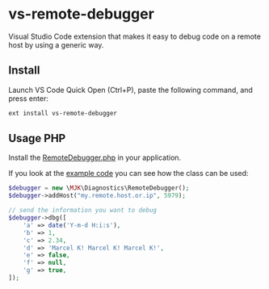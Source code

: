 # vs-remote-debugger

Visual Studio Code extension that makes it easy to debug code on a remote host by using a generic way.

## Install

Launch VS Code Quick Open (Ctrl+P), paste the following command, and press enter:

```bash
ext install vs-remote-debugger
```

## Usage PHP

Install the [RemoteDebugger.php](https://github.com/mkloubert/vs-remote-debugger/blob/master/sdk/php/classes/MJK/Diagnostics/RemoteDebugger.php) in your application.

If you look at the [example code](https://github.com/mkloubert/vs-remote-debugger/blob/master/sdk/php/test.php) you can see how the class can be used:

```php
$debugger = new \MJK\Diagnostics\RemoteDebugger();
$debugger->addHost("my.remote.host.or.ip", 5979);

// send the information you want to debug
$debugger->dbg([
    'a' => date('Y-m-d H:i:s'),
    'b' => 1,
    'c' => 2.34,
    'd' => 'Marcel K! Marcel K! Marcel K!',
    'e' => false,
    'f' => null,
    'g' => true,
]);
```
